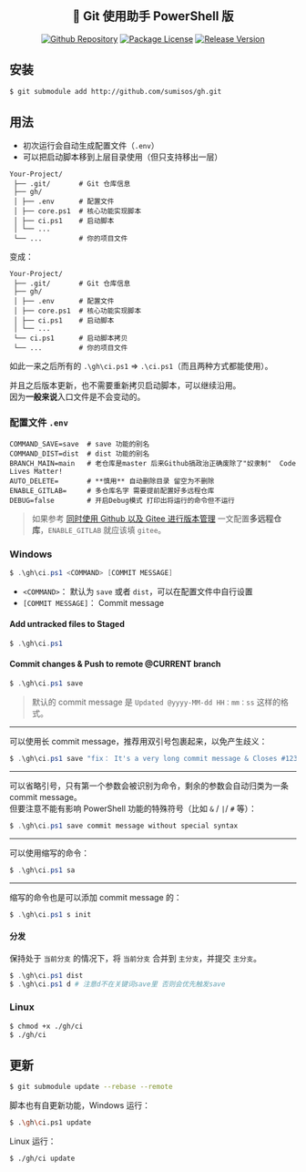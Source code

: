 <h2 align="center">🚀 Git 使用助手 PowerShell 版</h2>

<p  align="center">
    <a href="https://github.com/sumisos/gh" target="_blank"><img src="https://img.shields.io/badge/sumisos-gh-blue?logo=github" alt="Github Repository" /></a>
    <a href="https://github.com/sumisos/gh/blob/main/LICENSE" target="_blank"><img src="https://img.shields.io/badge/license-MIT-green" alt="Package License" /></a>
    <a href="https://github.com/sumisos/gh/tags" target="_blank"><img src="https://img.shields.io/github/v/tag/sumisos/gh" alt="Release Version" /></a>
</p>

## 安装
```bash
$ git submodule add http://github.com/sumisos/gh.git
```

## 用法
* 初次运行会自动生成配置文件（`.env`）  
* 可以把启动脚本移到上层目录使用（但只支持移出一层）  

```
Your-Project/
 ├── .git/       # Git 仓库信息
 ├── gh/
 │ ├── .env      # 配置文件
 │ ├── core.ps1  # 核心功能实现脚本
 │ ├── ci.ps1    # 启动脚本
 │ └── ...
 └── ...         # 你的项目文件
```

变成：  
```
Your-Project/
 ├── .git/       # Git 仓库信息
 ├── gh/
 │ ├── .env      # 配置文件
 │ ├── core.ps1  # 核心功能实现脚本
 │ ├── ci.ps1    # 启动脚本
 │ └── ...
 └── ci.ps1      # 启动脚本拷贝
 └── ...         # 你的项目文件
```

如此一来之后所有的 `.\gh\ci.ps1` => `.\ci.ps1`（而且两种方式都能使用）。  

并且之后版本更新，也不需要重新拷贝启动脚本，可以继续沿用。  
因为**一般来说**入口文件是不会变动的。  

### 配置文件 `.env`
```
COMMAND_SAVE=save  # save 功能的别名
COMMAND_DIST=dist  # dist 功能的别名
BRANCH_MAIN=main   # 老仓库是master 后来Github搞政治正确废除了"奴隶制"  Code Lives Matter!
AUTO_DELETE=       # **慎用** 自动删除目录 留空为不删除
ENABLE_GITLAB=     # 多仓库名字 需要提前配置好多远程仓库
DEBUG=false        # 开启Debug模式 打印出将运行的命令但不运行
```

> 如果参考 [同时使用 Github 以及 Gitee 进行版本管理](https://ews.ink/tech/git-github-gitee) 一文配置**多远程仓库**，`ENABLE_GITLAB` 就应该填 `gitee`。  

### Windows
```powershell
$ .\gh\ci.ps1 <COMMAND> [COMMIT MESSAGE]
```

* `<COMMAND>`： 默认为 `save` 或者 `dist`，可以在配置文件中自行设置  
* `[COMMIT MESSAGE]`： Commit message  

#### Add untracked files to Staged
```powershell
$ .\gh\ci.ps1
```

#### Commit changes & Push to remote @**CURRENT branch**
```powershell
$ .\gh\ci.ps1 save
```

> 默认的 commit message 是 `Updated @yyyy-MM-dd HH：mm：ss` 这样的格式。  

---

可以使用长 commit message，推荐用双引号包裹起来，以免产生歧义：  
```powershell
$ .\gh\ci.ps1 save "fix： It's a very long commit message & Closes #123, #456"
```

---

可以省略引号，只有第一个参数会被识别为命令，剩余的参数会自动归类为一条 commit message。  
但要注意不能有影响 PowerShell 功能的特殊符号（比如 `&` / `|`/ `#` 等）：  
```powershell
$ .\gh\ci.ps1 save commit message without special syntax
```

---

可以使用缩写的命令：  
```powershell
$ .\gh\ci.ps1 sa
```

---

缩写的命令也是可以添加 commit message 的：  
```powershell
$ .\gh\ci.ps1 s init
```

#### 分发
保持处于 `当前分支` 的情况下，将 `当前分支` 合并到 `主分支`，并提交 `主分支`。  

```powershell
$ .\gh\ci.ps1 dist
$ .\gh\ci.ps1 d # 注意d不在关键词save里 否则会优先触发save
```

### Linux
```bash
$ chmod +x ./gh/ci
$ ./gh/ci
```

## 更新
```bash
$ git submodule update --rebase --remote
```

脚本也有自更新功能，Windows 运行：  
```bash
$ .\gh\ci.ps1 update
```

Linux 运行：  
```bash
$ ./gh/ci update
```
